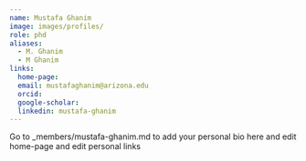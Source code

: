 ```yaml
---
name: Mustafa Ghanim
image: images/profiles/
role: phd
aliases:
  - M. Ghanim
  - M Ghanim
links:
  home-page: 
  email: mustafaghanim@arizona.edu
  orcid: 
  google-scholar: 
  linkedin: mustafa-ghanim
---
```


Go to _members/mustafa-ghanim.md to add your personal bio here and edit home-page and edit personal links
